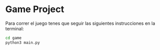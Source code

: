 # Game Project

Para correr el juego tenes que seguir las siguientes instrucciones en la terminal:

```sh
cd game
python3 main.py
```
